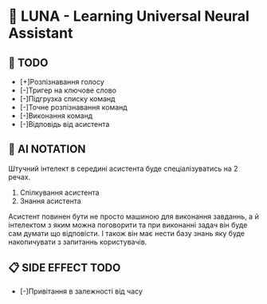 # 🌚 LUNA - Learning Universal Neural Assistant

## 📝 TODO

- [+]Розпізнавання голосу
- [-]Тригер на ключове слово
- [-]Підгрузка списку команд
- [-]Точне розпізнавання команд
- [-]Виконання команд
- [-]Відповідь від асистента

## 🤖 AI NOTATION

Штучний інтелект в середині асистента буде спеціалізуватись на 2 речах.

1. Спілкування асистента
2. Знання асистента

Асистент повинен бути не просто машиною для виконання завданнь, а й інтелектом з яким можна поговорити та при виконанні задач він буде сам думати що відповісти. І також він має нести базу знань яку буде накопичувати з запитаннь користувачів.

## 📋 SIDE EFFECT TODO

- [-]Привітання в залежності від часу
